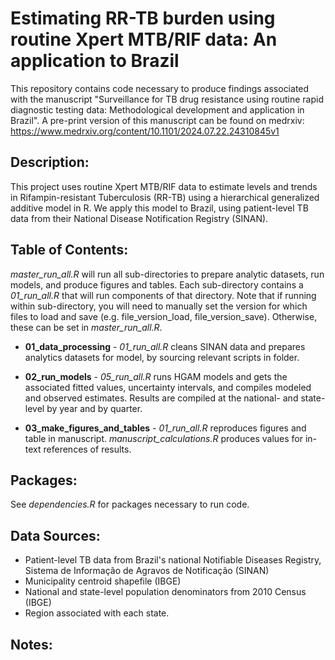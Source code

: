 # Estimating RR-TB burden using routine Xpert MTB/RIF data: An application to Brazil

This repository contains code necessary to produce findings associated with the manuscript "Surveillance for TB drug resistance using routine rapid diagnostic testing data: Methodological development and application in Brazil".  A pre-print version of this manuscript can be found on medrxiv: https://www.medrxiv.org/content/10.1101/2024.07.22.24310845v1 

## Description: 
This project uses routine Xpert MTB/RIF data to estimate levels and trends in Rifampin-resistant Tuberculosis (RR-TB) using a hierarchical generalized additive model in R. We apply this model to Brazil, using patient-level TB data from their National Disease Notification Registry (SINAN). 

## Table of Contents: 
*master_run_all.R* will run all sub-directories to prepare analytic datasets, run models, and produce figures and tables. Each sub-directory contains a *01_run_all.R* that will run components of that directory. Note that if running within sub-directory, you will need to manually set the version for which files to load and save (e.g. file_version_load, file_version_save). Otherwise, these can be set in *master_run_all.R*. 

- **01_data_processing** - *01_run_all.R* cleans SINAN data and prepares analytics datasets for model, by sourcing relevant scripts in folder. 

- **02_run_models** - *05_run_all.R* runs HGAM models and gets the associated fitted values, uncertainty intervals, and compiles modeled and observed estimates. Results are compiled at the national- and state-level by year and by quarter. 

- **03_make_figures_and_tables** - *01_run_all.R* reproduces figures and table in manuscript. *manuscript_calculations.R* produces values for in-text references of results. 


## Packages: 
See *dependencies.R* for packages necessary to run code. 

## Data Sources: 
- Patient-level TB data from Brazil's national Notifiable Diseases Registry, Sistema de Informação de Agravos de Notificação (SINAN)
- Municipality centroid shapefile (IBGE)
- National and state-level population denominators from 2010 Census (IBGE)
- Region associated with each state. 


## Notes: 
